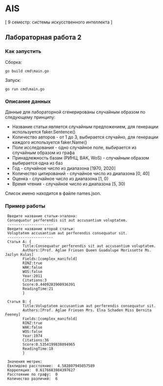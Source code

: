 # AIS
[ 9 семестр: системы искусственного интеллекта ]

## Лабораторная работа 2
### Как запустить
Сборка: 

`go build cmd\main.go`

Запуск:
 
 `go run cmd\main.go`
### Описание данных 

Данные для лабораторной сгенерированы случайным образом по следующему принципу:
* Название статьи является случайным предложением, для генерации используется  faker.Sentence()
* Количество авторов - от 1 до 3, выбирается случайно, для генерации каждого используется  faker.Name()
* Поле исследования - одно случайное поле, выбирается из случайным образом из графа
* Принадлежность базам (РИНЦ, ВАК, WoS) - случайным образом выбирается одна из баз
* Год - случайное число из диапазона \[1970, 2020]
* Количество цитирований - случайное число из диапазона \[0, 40]
* Оценка - случайное число из диапазона \[1, 0)
* Время чтения - случайное число из диапазона \[5, 30)


Список имено находится в файле names.json. 

### Пример работы

```
 Введите название статьи-эталона: 
 Consequatur perferendis sit aut accusantium voluptatem.
 ---------------------
 Введите название второй статьи: 
 Voluptatem accusantium aut perferendis consequatur sit.
 ---------------------
 Статья А: {
        Title:Consequatur perferendis sit aut accusantium voluptatem. 
        Authors:[Prof. Aglae Friesen Queen Guadalupe Morissette Ms. Jazlyn Kulas] 
        Fields:[complex_manifold] 
        RINZ:true 
        WAK:false 
        WOS:false 
        Year:2011 
        Citations:3 
        Score:0.4409283900936391 
        ReadingTime:21
        } 

 Статья B: {
        Title:Voluptatem accusantium aut perferendis consequatur sit. 
        Authors:[Prof. Aglae Friesen Mrs. Elna Schaden Miss Bernita Feeney] 
        Fields:[complex_manifold] 
        RINZ:true 
        WAK:false 
        WOS:false 
        Year:1974 
        Citations:36 
        Score:0.5354199838094965 
        ReadingTime:18
        } 

 Значения метрик: 
 Евклидово расстояние:  4.582807945057589
 Корреляция:  0.6176683984397627
 Расстояние по графу:  0
 Количество различий:  6
```
